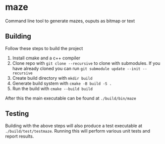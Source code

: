 # maze

Command line tool to generate mazes, ouputs as bitmap or text

## Building

Follow these steps to build the project

1. Install cmake and a c++ compiler
1. Clone repo with `git clone --recursive` to clone with submodules. If you have already cloned you
   can run `git submodule update --init --recursive`
1. Create build directory with `mkdir build`
1. Generate build system with `cmake -B build -S .`
1. Run the build with `cmake --build build`

After this the main executable can be found at `./build/bin/maze`

## Testing

Building with the above steps will also produce a test executable at `./build/test/testmaze`.
Running this will perform various unit tests and report results.
